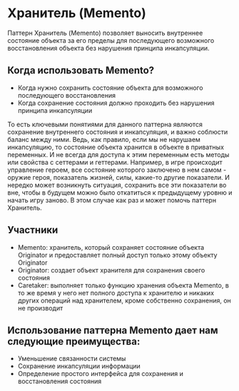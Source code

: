 # Хранитель (Memento)
Паттерн Хранитель (Memento) позволяет выносить внутреннее состояние объекта за его пределы для последующего возможного восстановления объекта без нарушения принципа инкапсуляции.

## Когда использовать Memento?
- Когда нужно сохранить состояние объекта для возможного последующего восстановления
- Когда сохранение состояния должно проходить без нарушения принципа инкапсуляции

То есть ключевыми понятиями для данного паттерна являются сохранение внутреннего состояния и инкапсуляция, и важно соблюсти баланс между ними. Ведь, как правило, если мы не нарушаем инкапсуляцию, то состояние объекта хранится в объекте в приватных переменных. И не всегда для доступа к этим переменным есть методы или свойства с сеттерами и геттерами. Например, в игре происходит управление героем, все состояние которого заключено в нем самом - оружие героя, показатель жизней, силы, какие-то другие показатели. И нередко может возникнуть ситуация, сохранить все эти показатели во вне, чтобы в будущем можно было откатиться к предыдущему уровню и начать игру заново. В этом случае как раз и может помочь паттерн Хранитель.

## Участники
- Memento: хранитель, который сохраняет состояние объекта Originator и предоставляет полный доступ только этому объекту Originator
- Originator: создает объект хранителя для сохранения своего состояния
- Caretaker: выполняет только функцию хранения объекта Memento, в то же время у него нет полного доступа к хранителю и никаких других операций над хранителем, кроме собственно сохранения, он не производит

## Использование паттерна Memento дает нам следующие преимущества:
- Уменьшение связанности системы
- Сохранение инкапсуляции информации
- Определение простого интерфейса для сохранения и восстановления состояния

